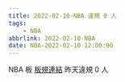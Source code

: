 ```yaml
---
title: 2022-02-10-NBA 違規 0 人
tags:
    - NBA
abbrlink: 2022-02-10-NBA
date: NBA-2022-02-10 12:00:00
---
```

NBA 板 [板規連結](https://www.ptt.cc/bbs/NBA/M.1637555315.A.C34.html)
昨天違規 0 人
